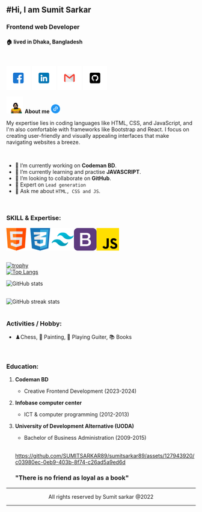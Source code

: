 <!--markdown-->
#Hi, I am Sumit Sarkar  
--- 
### Frontend web Developer
#### 🏠 lived in Dhaka, Bangladesh
<br/>

[<img src="./image/facebook.png">][facebooklink]
[<img src="./image/linkedin.png">][linkedinlink]
[<img src="./image/gmail.png">][gmaillink]
[<img src="./image/github.png">][githublink]




<img src="./image/file.png" width="45" alt="profile" > __About me__ [<img src="./image/link (2).png">][cvlink]
<p>My expertise lies in coding languages like HTML, CSS, and JavaScript, and I'm also comfortable with frameworks like Bootstrap and React. I focus on creating user-friendly and visually appealing interfaces that make navigating websites a breeze.</p>

<br/>

- 💼 I’m currently working on  __Codeman BD__.
- 🌱 I’m currently learning and practise __JAVASCRIPT__.
- 👯 I’m looking to collaborate on __GitHub__.
- 📝 Expert on `Lead generation`
- 💬 Ask me about `HTML, CSS and JS`.

<br/>

### __SKILL & Expertise__:
<div style="display:flex">
<img src="./image/html.png" width="60">
<img src="./image/css.png" width="60">
<img src="./image/tailwind.png" width="60">
<img src="./image/bootstrap.png" width="60">
<img src="./image/js.png" width="60">
</div>
<br/>

[![trophy](https://github-profile-trophy.vercel.app/?username=SUMITSARKAR89)](https://github.com/ryo-ma/github-profile-trophy)
<br/>
[![Top Langs](https://github-readme-stats.vercel.app/api/top-langs/?username=SUMITSARKAR89)](https://github.com/anuraghazra/github-readme-stats)
<br/>

![GitHub stats](https://github-readme-stats.vercel.app/api?username=SUMITSARKAR89&show_icons=true)  
<br/>
 

![GitHub streak stats](https://streak-stats.demolab.com/?user=SUMITSARKAR89)  
<br/>

###  __Activities / Hobby__:
- ♟️Chess,  🎨 Painting, 🎸 Playing Guiter, 📚 Books 
<br/>

### __Education__:
1. __Codeman BD__
    - Creative Frontend Development (2023-2024)
2. __Infobase computer center__
    - ICT & computer programming (2012-2013)
3. __University of Development Alternative (UODA)__
    - Bachelor of Business Administration (2009-2015)

    <br/>

    https://github.com/SUMITSARKAR89/sumitsarkar89/assets/127943920/c03980ec-0eb9-403b-8f74-c26ad5a9ed6d


    
   ### __"There is no friend as loyal as a book"__ 

<hr/>
 <p style="text-align:center" style="color:#fefe" >All rights reserved by Sumit sarkar @2022</p>
<hr/>


<!-- --link-- -->
[facebooklink]: https://www.facebook.com/sumitsarkar89
[linkedinlink]:https://www.linkedin.com/in/sumitsarkar89/
[gmaillink]: www.sumitopticalit89@gmail.com
[githublink]: https://github.com/SUMITSARKAR89
[cvlink]:https://drive.google.com/file/d/1CTEwnPjn2WZW2E9qf5NDFViXcVLVEMD-/view?usp=drive_link


